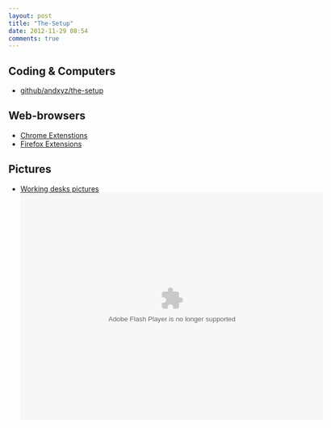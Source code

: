 ```yaml
---
layout: post
title: "The-Setup"
date: 2012-11-29 08:54
comments: true
---
```


## Coding & Computers
 - [github/andxyz/the-setup][mysetup-github]

## Web-browsers
- [Chrome Extenstions][my-chrome]
- [Firefox Extensions][my-firefox]

## Pictures
- [Working desks pictures][mysetup-flickr]
<object width="600" height="450"> <param name="flashvars" value="offsite=true&lang=en-us&page_show_url=%2Fphotos%2Fandxyz%2Fsets%2F72157632131411262%2Fshow%2F&page_show_back_url=%2Fphotos%2Fandxyz%2Fsets%2F72157632131411262%2F&set_id=72157632131411262&jump_to="></param> <param name="movie" value="http://www.flickr.com/apps/slideshow/show.swf?v=122138"></param> <param name="allowFullScreen" value="true"></param><embed type="application/x-shockwave-flash" src="http://www.flickr.com/apps/slideshow/show.swf?v=122138" allowFullScreen="true" flashvars="offsite=true&lang=en-us&page_show_url=%2Fphotos%2Fandxyz%2Fsets%2F72157632131411262%2Fshow%2F&page_show_back_url=%2Fphotos%2Fandxyz%2Fsets%2F72157632131411262%2F&set_id=72157632131411262&jump_to=" width="600" height="450"></embed></object>


[my-chrome]: /pages/chrome-extensions/
[my-firefox]: /pages/firefox-extensions/
[mysetup-github]: http://github.com/andxyz/the-setup#readme
[mysetup-flickr]: http://www.flickr.com/photos/andxyz/8230031692/in/set-72157632131411262/